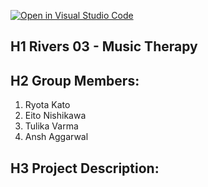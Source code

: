 [![Open in Visual Studio Code](https://classroom.github.com/assets/open-in-vscode-2e0aaae1b6195c2367325f4f02e2d04e9abb55f0b24a779b69b11b9e10269abc.svg)](https://classroom.github.com/online_ide?assignment_repo_id=16373834&assignment_repo_type=AssignmentRepo)

## H1 Rivers 03 - Music Therapy

## H2 Group Members:
1. Ryota Kato
2. Eito Nishikawa 
3. Tulika Varma 
4. Ansh Aggarwal

## H3 Project Description: